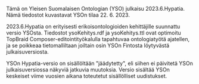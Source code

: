 Tämä on Yleisen Suomalaisen Ontologian (YSO) julkaisu 2023.6.Hypatia.
Nämä tiedostot kuvastavat YSOn tilaa 22. 6. 2023.

2023.6.Hypatia on erityisesti erikoisontologioiden kehittäjille suunnattu versio YSOsta. Tiedostot ysoKehitys.rdf ja ysoKehitys.ttl ovat optimoitu TopBraid Composer-editointityökalulla tapahtuvaa ontologiatyötä ajatellen, ja se poikkeaa tietomalliltaan joiltain osin YSOn Fintosta löytyvästä julkaisuversiosta.

YSOn Hypatia-versio on sisällöltään "jäädytetty", eli siihen ei päivitetä YSOn julkaisuversiossa näkyviä jatkuvia muutoksia. Versio sisältää YSOn keskeiset viime vuosien aikana toteutetut sisällölliset uudistukset.

